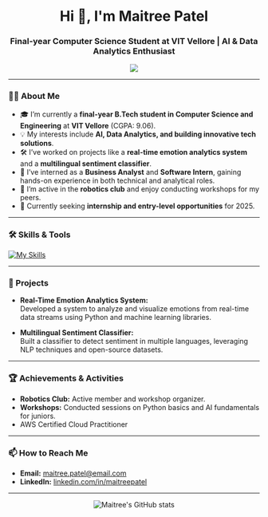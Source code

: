 <!-- Profile README for maitreepatel1110 -->

<h1 align="center">Hi 👋, I'm Maitree Patel</h1>
<h3 align="center">Final-year Computer Science Student at VIT Vellore | AI & Data Analytics Enthusiast</h3>

<p align="center">
  <img src="https://skillicons.dev/icons?i=python,java,cpp,js,html,css,git,github,react,mysql" />
</p>

---

### 👩‍💻 About Me

- 🎓 I’m currently a **final-year B.Tech student in Computer Science and Engineering** at **VIT Vellore** (CGPA: 9.06).
- 💡 My interests include **AI, Data Analytics, and building innovative tech solutions**.
- 🛠️ I’ve worked on projects like a **real-time emotion analytics system** and a **multilingual sentiment classifier**.
- 💼 I’ve interned as a **Business Analyst** and **Software Intern**, gaining hands-on experience in both technical and analytical roles.
- 🤖 I’m active in the **robotics club** and enjoy conducting workshops for my peers.
- 🌱 Currently seeking **internship and entry-level opportunities** for 2025.

---

### 🛠️ Skills & Tools

[![My Skills](https://skillicons.dev/icons?i=python,java,cpp,js,html,css,git,github,react,mysql)](https://skillicons.dev)

---

### 💼 Projects

- **Real-Time Emotion Analytics System:**  
  Developed a system to analyze and visualize emotions from real-time data streams using Python and machine learning libraries.

- **Multilingual Sentiment Classifier:**  
  Built a classifier to detect sentiment in multiple languages, leveraging NLP techniques and open-source datasets.

---

### 🏆 Achievements & Activities

- **Robotics Club:** Active member and workshop organizer.
- **Workshops:** Conducted sessions on Python basics and AI fundamentals for juniors.
- AWS Certified Cloud Practitioner

---

### 📫 How to Reach Me

- **Email:** maitree.patel@email.com
- **LinkedIn:** [linkedin.com/in/maitreepatel](www.linkedin.com/in/maitree-patel-11oct)


---

<p align="center">
  <img src="https://github-readme-stats.vercel.app/api?username=maitreepatel1110&show_icons=true&theme=radical" alt="Maitree's GitHub stats" />
</p>
